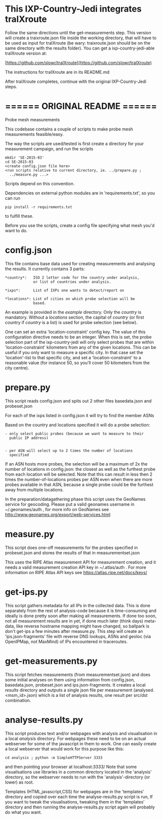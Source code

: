 # This IXP-Country-Jedi integrates traIXroute

Follow the same directions until the get-measurements step. This version will
create a traixroute.json file inside the working directory, that will have to
be used as input for traIXroute (be wary: traixroute.json should be on the same 
directory with the results folder). You can get a ixp-country-jedi-able 
traIXroute version at:

[https://github.com/slowr/traIXroute](https://github.com/slowr/traIXroute)

The instructions for traIXroute are in its README.md

After traIXroute completes, continue with the original IXP-Country-Jedi steps.

# ====== ORIGINAL README ======

Probe mesh measurements

This codebase contains a couple of scripts to make probe mesh
measurements feasible/easy.

The way the scripts are used/tested is first create a directory for
your measurement campaign, and run the scripts

    mkdir 'SE-2015-03'
    cd SE-2015-03 
    <create config.json file here>
    <run scripts relative to current directory, ie. ../prepare.py ; 
      ../measure.py ...>

Scripts depend on this convention.

Dependencies on external python modules are in 'requirements.txt',
so you can run

    pip install -r requirements.txt

to fulfill these.

Before you use the scripts, create a config file specifying what
mesh you'd want to do.

config.json
===========

This file contains base data used for creating measurements and
analysing the results.  It currently contains 3 parts:

    *country*:   ISO 2 letter code for the country under analysis,
                 or list of countries under analysis.

    *ixps*:      List of IXPs one wants to detect/report on

    *locations*: List of cities on which probe selection will be
                 based.

An example is provided in the *example* directory. Only the *country* is mandatory. 
Without a *locations* section, the capital of *country* (or first country if *country*
is a list) is used for probe selection (see below).

One can set an extra 'location-constraint' config key. The value of this
configuration directive needs to be an integer. When this is set, the probe
selection part of the ixp-country-jedi will only select probes that are within
'location-constraint' kilometers from any of the given locations.
This can be useful if you only want to measure a specific city. In that case
set the 'location'-list to that specific city, and set a 'location-constraint'
to a reasonable value (for instance 50, so you'll cover 50 kilometers from the
city centre).


prepare.py
==========

This script reads config.json and spits out 2 other files basedata.json
and probeset.json

For each of the ixps listed in config.json it will try to find the
member ASNs

Based on the country and locations specified it will do a probe
selection:

    - only select public probes (because we want to measure to their
      public IP address)


    - per ASN will select up to 2 times the number of locations
      specified

If an ASN hosts more probes, the selection will be a maximum of 2x
the number of locations in config.json: the closest as well as the
furthest probe from each location will be selected.  Note that this
can result in less then 2 times the number-of-locations probes per
ASN even when there are more probes available in that ASN, because
a single probe could be the furthest away from multiple locations.

In the preparation/datagathering phase this script uses the GeoNames
service for geocoding.  Please put a valid geonames username in
~/.geonames/auth , for more info on GeoNames see
http://www.geonames.org/export/web-services.html

measure.py
==========

This script does one-off measurements for the probes specified in
probeset.json and stores the results of that in measurementset.json

This uses the RIPE Atlas measurement API for measurement creation,
and it needs a valid measurement creation API key in ~/.atlas/auth
. For more information on RIPE Atlas API keys see
https://atlas.ripe.net/docs/keys/

get-ips.py
==========

This script gathers metadata for all IPs in the collected data.
This is done separately from the rest of analysis-code because it
is time-consuming and ideally is done pretty soon after making all
measurements. If done too soon, not all measurement results are in
yet, if done much later (think days) meta-data, like reverse hostname
mapping might have changed, so ballpark is don't get-ips a few
minutes after measure.py. This step will create an 'ips.json-fragments'
file with reverse DNS lookups, ASNs and geoloc (via OpenIPMap, not
MaxMind) of IPs encountered in traceroutes.

get-measurements.py
===================

This script fetches measurements (from measurementset.json) and
does some initial analyses on them using information from config.json,
basedata.json, probeset.json and ips.json-fragments.  It creates a
local *results* directory and outputs a single json file per
measurement (analysed.<msm_id>.json) which is a list of analysis
results, one result per src/dst combination.

analyse-results.py
==================

This script produces text and/or webpages with analysis and visualisation in a
local *analysis* directory. For webpages these need to be on an actual
webserver for some of the javascript in them to work. One can easily create a
local webserver that would work for this purpose like this: 

    cd analysis ; python -m SimpleHTTPServer 3333

and then pointing your browser at localhost:3333/<viz-name> Note
that some visualisations use libraries in a common directory located
in the 'analysis' directory, so the webserver needs to run with the
'analysis'-directory (or lower) as root.

Templates (HTML,javascript,CSS) for webpages are in the 'templates'
directory and copied over each time the analyse-results.py script
is run, If you want to tweak the visualisations, tweaking them in the
'templates' directory and then running the analyse-results.py script
again will probably do what you want.

